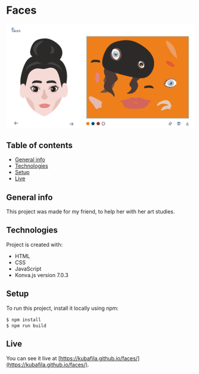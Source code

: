# Faces
![screenshot](images/screenshot.png)


## Table of contents
* [General info](#general-info)
* [Technologies](#technologies)
* [Setup](#setup)
* [Live](#live)

## General info
This project was made for my friend, to help her with her art studies.
	
## Technologies
Project is created with:
* HTML
* CSS
* JavaScript
* Konva.js version 7.0.3
	
## Setup
To run this project, install it locally using npm:

```
$ npm install
$ npm run build
```

## Live
You can see it live at [https://kubafila.github.io/faces/](https://kubafila.github.io/faces/).
